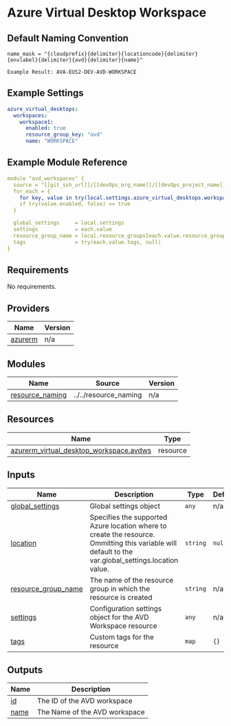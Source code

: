 # Azure Virtual Desktop Workspace

## Default Naming Convention
```
name_mask = "{cloudprefix}{delimiter}{locationcode}{delimiter}{envlabel}{delimiter}{avd}{delimiter}{name}"

Example Result: AVA-EUS2-DEV-AVD-WORKSPACE
```

## Example Settings
```yaml
azure_virtual_desktops:
  workspaces:
    workspace1:
      enabled: true
      resource_group_key: "avd"
      name: "WORKSPACE"
```

## Example Module Reference

```yaml
module "avd_workspaces" {
  source = "[[git_ssh_url]]/[[devOps_org_name]]/[[devOps_project_name]]/[[devOps_repo_name]]//modules/compute/avd_workspace?ref=feature/avd-module-updates"
  for_each = {
    for key, value in try(local.settings.azure_virtual_desktops.workspaces, {}) : key => value
    if try(value.enabled, false) == true
  }

  global_settings     = local.settings
  settings            = each.value
  resource_group_name = local.resource_groups[each.value.resource_group_key].name
  tags                = try(each.value.tags, null)
}
```

<!-- BEGIN_TF_DOCS -->
## Requirements

No requirements.

## Providers

| Name | Version |
|------|---------|
| <a name="provider_azurerm"></a> [azurerm](#provider\_azurerm) | n/a |

## Modules

| Name | Source | Version |
|------|--------|---------|
| <a name="module_resource_naming"></a> [resource\_naming](#module\_resource\_naming) | ../../resource_naming | n/a |

## Resources

| Name | Type |
|------|------|
| [azurerm_virtual_desktop_workspace.avdws](https://registry.terraform.io/providers/hashicorp/azurerm/latest/docs/resources/virtual_desktop_workspace) | resource |

## Inputs

| Name | Description | Type | Default | Required |
|------|-------------|------|---------|:--------:|
| <a name="input_global_settings"></a> [global\_settings](#input\_global\_settings) | Global settings object | `any` | n/a | yes |
| <a name="input_location"></a> [location](#input\_location) | Specifies the supported Azure location where to create the resource. Ommitting this variable will default to the var.global\_settings.location value. | `string` | `null` | no |
| <a name="input_resource_group_name"></a> [resource\_group\_name](#input\_resource\_group\_name) | The name of the resource group in which the resource is created | `string` | n/a | yes |
| <a name="input_settings"></a> [settings](#input\_settings) | Configuration settings object for the AVD Workspace resource | `any` | n/a | yes |
| <a name="input_tags"></a> [tags](#input\_tags) | Custom tags for the resource | `map` | `{}` | no |

## Outputs

| Name | Description |
|------|-------------|
| <a name="output_id"></a> [id](#output\_id) | The ID of the AVD workspace |
| <a name="output_name"></a> [name](#output\_name) | The Name of the AVD workspace |
<!-- END_TF_DOCS -->